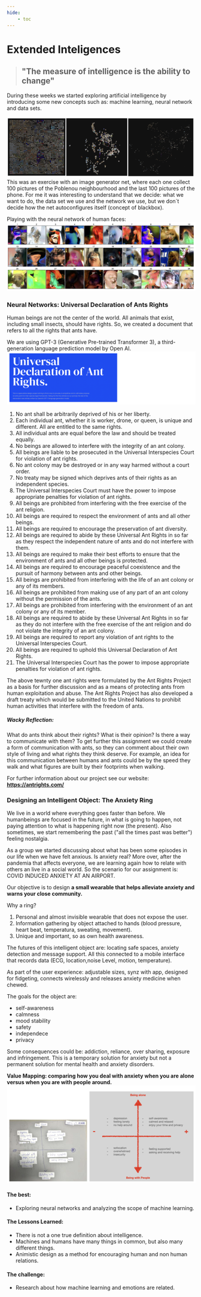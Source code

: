 ```yaml
---
hide:
    - toc
---
```


# Extended Inteligences

> ## "The measure of intelligence is the ability to change" 


During these weeks we started exploring artificial intelligence by introducing some new concepts such as: machine learning, neural network and data sets. 

![](../images/week9/neuralnet.jpg)
This was an exercise with an image generator net, where each one collect 100 pictures of the Poblenou neighbourhood and the last 100 pictures of the phone. For me it was interesting to understand that we decide: what we want to do, the data set we use and the network we use, but we don´t decide how the net autoconfigures itself (concept of blackbox).

Playing with the neural network of human faces: 
![](../images/week9/faces.jpg)


### Neural Networks: Universal Declaration of Ants Rights

Human beings are not the center of the world. All animals that exist, including small insects, should have rights. So, we created a document that refers to all the rights that ants have.

We are using GPT-3 (Generative Pre-trained Transformer 3), a third-generation language prediction model by Open AI.
![](../images/week9/antrights.jpg)

1. No ant shall be arbitrarily deprived of his or her liberty.
2. Each individual ant, whether it is worker, drone, or queen, is unique and different. All are entitled to the same rights.
3. All individual ants are equal before the law and should be treated equally.
4. No beings are allowed to interfere with the integrity of an ant colony. 
5. All beings are liable to be prosecuted in the Universal Interspecies Court for violation of ant rights. 
6. No ant colony may be destroyed or in any way harmed without a court order. 
7. No treaty may be signed which deprives ants of their rights as an independent species. 
8. The Universal Interspecies Court must have the power to impose appropriate penalties for violation of ant rights. 
9. All beings are prohibited from interfering with the free exercise of the ant religion.
10. All beings are required to respect the environment of ants and all other beings.
11. All beings are required to encourage the preservation of ant diversity.
12. All beings are required to abide by these Universal Ant Rights in so far as they respect the independent nature of ants and do not interfere with them.
13. All beings are required to make their best efforts to ensure that the environment of ants and all other beings is protected.
14. All beings are required to encourage peaceful coexistence and the pursuit of harmony between ants and other beings. 
15. All beings are prohibited from interfering with the life of an ant colony or any of its members.
16. All beings are prohibited from making use of any part of an ant colony without the permission of the ants.
17. All beings are prohibited from interfering with the environment of an ant colony or any of its member. 
18. All beings are required to abide by these Universal Ant Rights in so far as they do not interfere with the free exercise of the ant religion and do not violate the integrity of an ant colony.
19. All beings are required to report any violation of ant rights to the Universal Interspecies Court.
20. All beings are required to uphold this Universal Declaration of Ant Rights.
21. The Universal Interspecies Court has the power to impose appropriate penalties for violation of ant rights.

The above tewnty one ant rights were formulated by the Ant Rights Project as a basis for further discussion and as a means of protecting ants from human exploitation and abuse. The Ant Rights Project has also developed a draft treaty which would be submitted to the United Nations to prohibit human activities that interfere with the freedom of ants.

##### Wacky Reflection: 
What do ants think about their rights? What is their opinion? Is there a way to communicate with them? To get further this assignment we could create a form of communication with ants, so they can comment about their own style of living and what rights they think deserve. For example, an idea for this communication between humans and ants could be by the speed they walk and what figures are built by their footprints when walking.

For further information about our project see our website: **<https://antrights.com/>**


### Designing an Intelligent Object: The Anxiety Ring

We live in a world where everything goes faster than before. We humanbeings are focused in the future, in what is going to happen, not paying attention to what is happening right now (the present). Also sometimes, we start remembering the past ("all the times past was better") feeling nostalgia. 

As a group we started discussing about what has been some episodes in our life when we have felt anxious. Is anxiety real? 
More over, after the pandemia that affects everyone, we are learning again how to relate with others an live in a social world. So the scenario for our assignment is: COVID INDUCED ANXIETY AT AN AIRPORT. 

Our objective is to design **a small wearable that helps alleviate anxiety and warns your close community.** 

Why a ring?
1. Personal and almost invisible wearable that does not expose the user. 
2. Information gathering by object attached to hands (blood pressure, heart beat, temperatura, sweating, movement).
3. Unique and important, so as own health awareness. 

The futures of this intelligent object are: locating safe spaces, anxiety detection and message support. All this connected to a mobile interface that records data (ECG, location,noise Level, motion, temperature). 

As part of the user experience: adjustable sizes, synz with app, designed for fidgeting, connects wirelessly and releases anxiety medicine when chewed.

The goals for the object are: 
- self-awareness
- calmness
- mood stability
- safety
- independece
- privacy

Some consequences could be: addiction, reliance, over sharing, exposure and infringement. This is a temporary solution for anxiety but not a permanent solution for mental health and anxiety disorders. 

**Value Mapping: comparing how you deal with anxiety when you are alone versus when you are with people around.**
![](../images/week9/valuemapping.jpg)


#### The best: 
- Exploring neural networks and analyzing the scope of machine learning.

#### The Lessons Learned:
- There is not a one true definition about intelligence.
- Machines and humans have many things in common, but also many different things.
- Animistic design as a method for encouraging human and non human relations.

#### The challenge:
- Research about how machine learning and emotions are related.












